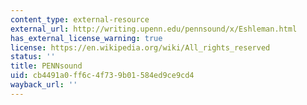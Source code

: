 ```yaml
---
content_type: external-resource
external_url: http://writing.upenn.edu/pennsound/x/Eshleman.html
has_external_license_warning: true
license: https://en.wikipedia.org/wiki/All_rights_reserved
status: ''
title: PENNsound
uid: cb4491a0-ff6c-4f73-9b01-584ed9ce9cd4
wayback_url: ''
---
```


